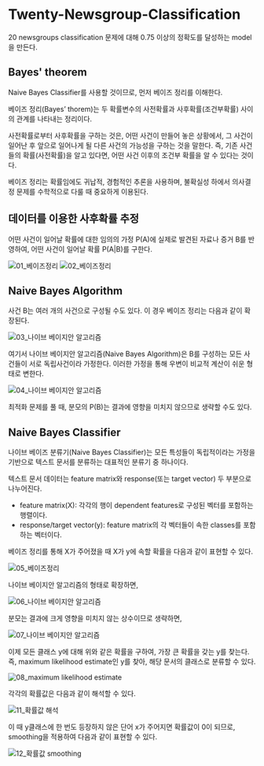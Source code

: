 # Twenty-Newsgroup-Classification

20 newsgroups classification 문제에 대해 0.75 이상의 정확도를 달성하는 model을 만든다.

## Bayes' theorem

Naive Bayes Classifier를 사용할 것이므로, 먼저 베이즈 정리를 이해한다.

베이즈 정리(Bayes’ thorem)는 두 확률변수의 사전확률과 사후확률(조건부확률) 사이의 관계를 나타내는 정리이다.

사전확률로부터 사후확률을 구하는 것은, 어떤 사건이 만들어 놓은 상황에서, 그 사건이 일어난 후 앞으로 일어나게 될 다른 사건의 가능성을 구하는 것을 말한다. 즉, 기존 사건들의 확률(사전확률)을 알고 있다면, 어떤 사건 이후의 조건부 확률을 알 수 있다는 것이다.

베이즈 정리는 확률임에도 귀납적, 경험적인 추론을 사용하며, 불확실성 하에서 의사결정 문제를 수학적으로 다룰 때 중요하게 이용된다.

## 데이터를 이용한 사후확률 추정

어떤 사건이 일어날 확률에 대한 임의의 가정 P(A)에 실제로 발견된 자료나 증거 B를 반영하여, 어떤 사건이 일어날 확률 P(A|B)를 구한다.

![01_베이즈정리](https://user-images.githubusercontent.com/104701375/167359507-a8f6aeae-80db-494c-ac01-2ee2b659ab3f.png)
![02_베이즈정리](https://user-images.githubusercontent.com/104701375/167360130-75bef3a3-cd8a-451f-b099-d149c0b40807.png)

## Naive Bayes Algorithm

사건 B는 여러 개의 사건으로 구성될 수도 있다. 이 경우 베이즈 정리는 다음과 같이 확장된다.

![03_나이브 베이지안 알고리즘](https://user-images.githubusercontent.com/104701375/167360759-00c153b6-edd3-4edf-8d52-6501955c6873.png)

여기서 나이브 베이지안 알고리즘(Naive Bayes Algorithm)은 B를 구성하는 모든 사건들이 서로 독립사건이라 가정한다. 이러한 가정을 통해 우변이 비교적 계산이 쉬운 형태로 변한다.

![04_나이브 베이지안 알고리즘](https://user-images.githubusercontent.com/104701375/167361080-115c71a6-92ef-44a5-9428-6ac1ae49c799.png)

최적화 문제를 풀 때, 분모의 P(B)는 결과에 영향을 미치지 않으므로 생략할 수도 있다.

## Naive Bayes Classifier

나이브 베이즈 분류기(Naive Bayes Classifier)는 모든 특성들이 독립적이라는 가정을 기반으로 텍스트 문서를 분류하는 대표적인 분류기 중 하나이다.  

텍스트 문서 데이터는 feature matrix와 response(또는 target vector) 두 부분으로 나누어진다.
- feature matrix(X): 각각의 행이 dependent features로 구성된 벡터를 포함하는 행렬이다.
- response/target vector(y): feature matrix의 각 벡터들이 속한 classes를 포함하는 벡터이다.  

베이즈 정리를 통해 X가 주어졌을 때 X가 y에 속할 확률을 다음과 같이 표현할 수 있다.

![05_베이즈정리](https://user-images.githubusercontent.com/104701375/167362726-249e97d0-195e-4d2b-bac8-5d4624236bc4.png)

나이브 베이지안 알고리즘의 형태로 확장하면, 

![06_나이브 베이지안 알고리즘](https://user-images.githubusercontent.com/104701375/167364289-b10467a1-0161-493a-8500-33ea9a2ad397.png)

분모는 결과에 크게 영향을 미치지 않는 상수이므로 생략하면,

![07_나이브 베이지안 알고리즘](https://user-images.githubusercontent.com/104701375/167364626-9c8fa662-3d7a-41e1-ac8e-4a77bfbc83ef.png)

이제 모든 클래스 y에 대해 위와 같은 확률을 구하여, 가장 큰 확률을 갖는 y를 찾는다. 즉, maximum likelihood estimate인 y를 찾아, 해당 문서의 클래스로 분류할 수 있다. 

![08_maximum likelihood estimate](https://user-images.githubusercontent.com/104701375/167365464-7e3461c8-77f4-4a29-8edc-bbe2d258b818.png)

각각의 확률값은 다음과 같이 해석할 수 있다.

![11_확률값 해석](https://user-images.githubusercontent.com/104701375/167369550-2d21598d-fe38-47c5-a152-3f1e6d938e53.png)

이 때 y클래스에 한 번도 등장하지 않은 단어 x가 주어지면 확률값이 0이 되므로, smoothing을 적용하여 다음과 같이 표현할 수 있다. 

![12_확률값 smoothing](https://user-images.githubusercontent.com/104701375/167370335-8eb68322-3718-4482-882b-7b3b6b730685.png)




